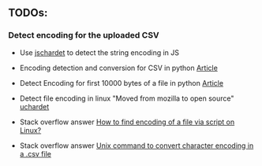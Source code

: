 ## TODOs:

### Detect encoding for the uploaded CSV

- Use [jschardet](https://github.com/aadsm/jschardet) to detect the string encoding in JS 

- Encoding detection and conversion for CSV in python [Article](https://apptension.com/blog/2018/05/07/import-csv-file-in-python/)

- Detect Encoding for first 10000 bytes of a file in python [Article](https://krinkere.github.io/krinkersite/encoding_csv_file_python.html)

- Detect file encoding in linux "Moved from mozilla to open source" [uchardet](https://github.com/BYVoid/uchardet)

- Stack overflow answer [How to find encoding of a file via script on Linux?](https://stackoverflow.com/questions/805418/how-to-find-encoding-of-a-file-via-script-on-linux)

- Stack overflow answer [Unix command to convert character encoding in a .csv file](https://unix.stackexchange.com/questions/237212/unix-command-to-convert-character-encoding-in-a-csv-file)
